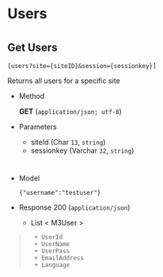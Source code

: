 # Users

#

## Get Users 

	[users?site={siteID}&session={sessionkey}]

Returns all users for a specific site

+ Method

	**GET** (`application/json; utf-8`)

+ Parameters

	+ siteId (Char `13`, `string`)
	+ sessionkey (Varchar `32`, `string`)
	
	
#

+ Model

	```
	{"username":"testuser"}
	```

+ Response 200 (`application/json`)

	+ List < M3User >

> 		+ UserId
> 		+ UserName
> 		+ UserPass
> 		+ EmailAddress
> 		+ Language

